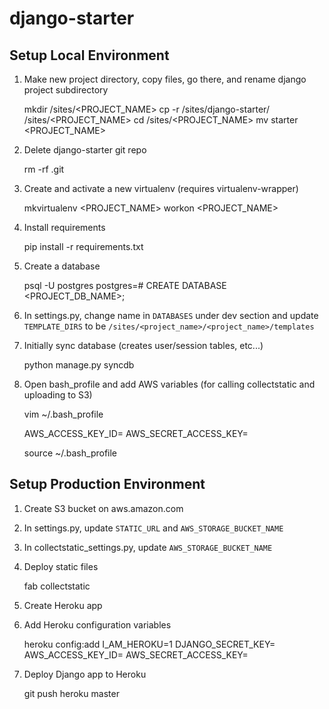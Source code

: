 django-starter
==============

## Setup Local Environment
1.  Make new project directory, copy files, go there, and rename django project subdirectory

    mkdir /sites/<PROJECT_NAME>
    cp -r /sites/django-starter/ /sites/<PROJECT_NAME>
    cd /sites/<PROJECT_NAME>
    mv starter <PROJECT_NAME>

2.  Delete django-starter git repo

    rm -rf .git

3.  Create and activate a new virtualenv (requires virtualenv-wrapper)

    mkvirtualenv <PROJECT_NAME>
    workon <PROJECT_NAME>

4.  Install requirements

    pip install -r requirements.txt

5.  Create a database

    psql -U postgres
    postgres=# CREATE DATABASE <PROJECT_DB_NAME>;

6.  In settings.py, change name in `DATABASES` under dev section and update `TEMPLATE_DIRS` to be `/sites/<project_name>/<project_name>/templates`

7.  Initially sync database (creates user/session tables, etc...)

    python manage.py syncdb

8.  Open bash_profile and add AWS variables (for calling collectstatic and uploading to S3)
    
    vim ~/.bash_profile

    AWS_ACCESS_KEY_ID=<aws id>
    AWS_SECRET_ACCESS_KEY=<aws secret>

    source ~/.bash_profile


## Setup Production Environment
1.  Create S3 bucket on aws.amazon.com

2.  In settings.py, update `STATIC_URL` and `AWS_STORAGE_BUCKET_NAME`

3.  In collectstatic_settings.py, update `AWS_STORAGE_BUCKET_NAME`

4.  Deploy static files
    
    fab collectstatic

5.  Create Heroku app

6.  Add Heroku configuration variables

    heroku config:add I_AM_HEROKU=1 DJANGO_SECRET_KEY=<some crazy string> AWS_ACCESS_KEY_ID=<aws key> AWS_SECRET_ACCESS_KEY=<aws secret>

7.  Deploy Django app to Heroku

    git push heroku master
